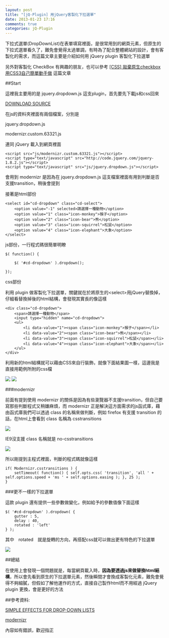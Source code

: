 ```yaml
---
layout: post
title: "[jQ-Plugin] 用jQuery客製化下拉選單"
date: 2013-01-23 17:16
comments: true
categories: jQ-Plugin
---
```


下拉式選單(DropDownList)在表單填寫裡面，是很常用到的網頁元素，但原生的下拉式選單看久了，難免會覺得太過單調，有時為了配合整體網站的設計，會有客製化的需求，而這篇文章主要是介紹如何用 jQuery plugin 客製化下拉選單

<!--more-->

另外對客製化 CheckBox 有興趣的朋友，也可以參考 <a href="http://blog.rx836.tw/blog/css3-checkboxes-radiobuttons/" target="_blank">[CSS] 拋棄原生checkbox用CSS3自己簡單動手做</a> 這篇文章

##Start

這裡我主要用的是 jquery.dropdown.js 這支plugin，首先要先下載js和css回來

<a href="http://tympanus.net/Development/SimpleDropDownEffects/SimpleDropDownEffects.zip?84cd58" target="_blank">DOWNLOAD SOURCE</a>

在js的資料夾裡面有兩個檔案，分別是

jquery.dropdown.js

modernizr.custom.63321.js

連同 jQuery 載入到網頁裡面

	<script src="js/modernizr.custom.63321.js"></script>
    <script type="text/javascript" src="http://code.jquery.com/jquery-1.8.2.js"></script>
	<script type="text/javascript" src="js/jquery.dropdown.js"></script>
	
會用到 modernizr 是因為在 jquery.dropdown.js 這支檔案裡面有用到判斷是否支援transition，稍後會提到

接著是html部份

	<select id="cd-dropdown" class="cd-select">
		<option value="-1" selected>請選擇一種動物</option>
		<option value="1" class="icon-monkey">猴子</option>
		<option value="2" class="icon-bear">熊</option>
		<option value="3" class="icon-squirrel">松鼠</option>
		<option value="4" class="icon-elephant">大象</option>
	</select>

js部份，一行程式碼很簡單明瞭

	$( function() {
				
		$( '#cd-dropdown' ).dropdown();

	});
	
css部份

利用 plugin 做客製化下拉選單，關鍵就在於將原生的&lt;select&gt;用jQuery替換掉，仔細看替換掉後的html結構，會發現其實長的像這樣

	<div class="cd-dropdown">
		<span>請選擇一種動物</span>
		<input type="hidden" name="cd-dropdown">
		<ul>
			<li data-value="1"><span class="icon-monkey">猴子</span></li>
			<li data-value="2"><span class="icon-bear">熊</span></li>
			<li data-value="3"><span class="icon-squirrel">松鼠</span></li>
			<li data-value="4"><span class="icon-elephant">大象</span></li>
		</ul>
	</div>
	
利用新的html結構就可以藉由CSS來自行裝飾，就像下面結果圖一樣，這邊我是直接用範例所附的css檔

<img src="https://lh5.googleusercontent.com/-evzDeROGJXM/UP_5cKXoSNI/AAAAAAAACOc/GgnPHX_BsjQ/s328/2013-01-23_220729.jpg" />

<img src="https://lh5.googleusercontent.com/-jM7YmJVygBs/UP_5cFenQ8I/AAAAAAAACOY/PzAILoleuwo/s345/2013-01-23_220659.jpg" />

###modernizr

前面有提到使用 modernizr 的關係是因為有些瀏覽器不支援transition，但自己要寫那些判斷程式又稍嫌麻煩，而 modernizr 正是解決這方面需求的js函式庫，藉由函式庫我們可以透過 class 的名稱來做判斷，例如 firefox 有支援 transition 的話，在html上會看到 class 名稱為 csstransitions

<img src="https://lh4.googleusercontent.com/-7d8Z_8f3zqI/UP_5cDplfCI/AAAAAAAACOU/FuEhK0BRsd4/s452/2013-01-23_221311.jpg" />

IE9沒支援 class 名稱就是 no-csstransitions

<img src="https://lh3.googleusercontent.com/-G-9zngyNiH4/UP_5dLraQhI/AAAAAAAACOk/foYV278aKs0/s401/2013-01-23_221500.jpg" />

所以剛提到主程式裡面，判斷的程式碼就像這樣

	if( Modernizr.csstransitions ) {
		setTimeout( function() { self.opts.css( 'transition', 'all ' + self.options.speed + 'ms ' + self.options.easing ); }, 25 );
	}

###更不一樣的下拉選單

這款 plugin 還有提供一些參數做變化，例如給予的參數值像下面這樣

	$( '#cd-dropdown' ).dropdown( {
		gutter : 5,
		delay : 40,
		rotated : 'left'
	} );

其中　rotated　就是旋轉的方向，再搭配css就可以做出更有特色的下拉選單

<img src="https://lh6.googleusercontent.com/-McvNbs1qkQs/UP_5daenx8I/AAAAAAAACOo/pfBHIHJWFyQ/s471/2013-01-23_223858.jpg" />

##總結

在使用上會發現一個問題就是，每當網頁載入時，**因為要透過js來做替換html結構**，所以會先看到原生的下拉選單元素，然後瞬間才會換成客製化元素，難免會覺得不夠細膩，但假如了解他運作的方式，直接自己製作html而不用經過 jQuery plugin 更換，會是更好的方法

##參考資料:

<a href="http://tympanus.net/codrops/2012/11/29/simple-effects-for-drop-down-lists/" target="_blank">SIMPLE EFFECTS FOR DROP-DOWN LISTS</a>

<a href="http://modernizr.com/" target="_blank">modernizr</a>

內容如有錯誤，歡迎指正



